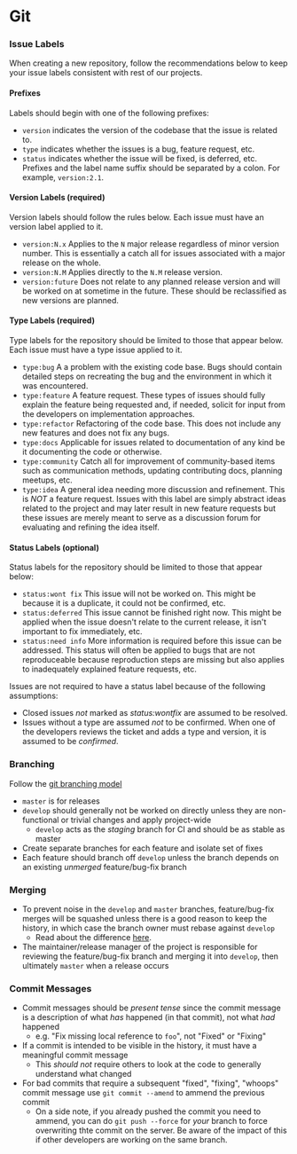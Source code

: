 # Git

### Issue Labels

When creating a new repository, follow the recommendations below to keep your issue labels consistent with rest of our projects.

#### Prefixes
Labels should begin with one of the following prefixes:
- `version` indicates the version of the codebase that the issue is related to.
- `type` indicates whether the issues is a bug, feature request, etc.
- `status` indicates whether the issue will be fixed, is deferred, etc.
Prefixes and the label name suffix should be separated by a colon. For example, `version:2.1`.

#### Version Labels (required)
Version labels should follow the rules below. Each issue must have an version label applied to it.
- `version:N.x` Applies to the `N` major release regardless of minor version number. This is essentially a catch all for issues associated with a major release on the whole.
- `version:N.M` Applies directly to the `N.M` release version.
- `version:future` Does not relate to any planned release version and will be worked on at sometime in the future. These should be reclassified as new versions are planned.

#### Type Labels (required)
Type labels for the repository should be limited to those that appear below. Each issue must have a type issue applied to it.
- `type:bug` A a problem with the existing code base. Bugs should contain detailed steps on recreating the bug and the environment in which it was encountered.
- `type:feature` A feature request. These types of issues should fully explain the feature being requested and, if needed, solicit for input from the developers on implementation approaches.
- `type:refactor` Refactoring of the code base. This does not include any new features and does not fix any bugs.
- `type:docs` Applicable for issues related to documentation of any kind be it documenting the code or otherwise.
- `type:community` Catch all for improvement of community-based items such as communication methods, updating contributing docs, planning meetups, etc.
- `type:idea` A general idea needing more discussion and refinement. This is _NOT_ a feature request. Issues with this label are simply abstract ideas related to the project and may later result in new feature requests but these issues are merely meant to serve as a discussion forum for evaluating and refining the idea itself.

#### Status Labels (optional)
Status labels for the repository should be limited to those that appear below:
- `status:wont fix` This issue will not be worked on. This might be because it is a duplicate, it could not be confirmed, etc.
- `status:deferred` This issue cannot be finished right now. This might be applied when the issue doesn't relate to the current release, it isn't important to fix immediately, etc.
- `status:need info` More information is required before this issue can be addressed. This status will often be applied to bugs that are not reproduceable because reproduction steps are missing but also applies to inadequately explained feature requests, etc.

Issues are not required to have a status label because of the following assumptions:
- Closed issues _not_ marked as _status:wontfix_ are assumed to be resolved.
- Issues without a type are assumed _not_ to be confirmed. When one of the developers reviews the ticket and adds a type and version, it is assumed to be _confirmed_.

### Branching

Follow the [git branching model](http://nvie.com/posts/a-successful-git-branching-model/)

- `master` is for releases
- `develop` should generally not be worked on directly unless they are non-functional or trivial changes and apply project-wide
    - `develop` acts as the _staging_ branch for CI and should be as stable as master
- Create separate branches for each feature and isolate set of fixes
- Each feature should branch off `develop` unless the branch depends on an existing _unmerged_ feature/bug-fix branch

### Merging

- To prevent noise in the `develop` and `master` branches, feature/bug-fix merges will be squashed unless there is a good reason to keep the history, in which case the branch owner must rebase against `develop`
    - Read about the difference [here](http://stackoverflow.com/a/2427520/407954).
- The maintainer/release manager of the project is responsible for reviewing the feature/bug-fix branch and merging it into `develop`, then ultimately `master` when a release occurs

### Commit Messages

- Commit messages should be _present tense_ since the commit message is a description of what _has_ happened (in that commit), not what _had_ happened
    - e.g. "Fix missing local reference to `foo`", not "Fixed" or "Fixing"
- If a commit is intended to be visible in the history, it must have a meaningful commit message
    - This _should not_ require others to look at the code to generally understand what changed
- For bad commits that require a subsequent "fixed", "fixing", "whoops" commit message use `git commit --amend` to ammend the previous commit
    - On a side note, if you already pushed the commit you need to ammend, you can do `git push --force` for _your_ branch to force overwriting thte commit on the server. Be aware of the impact of this if other developers are working on the same branch.
